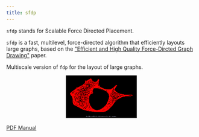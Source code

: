 ```yaml
---
title: sfdp
---
```

`sfdp` stands for Scalable Force Directed Placement.

`sfdp` is a fast, multilevel, force-directed algorithm that efficiently layouts large graphs, based on the ["Efficient and High Quality Force-Dircted Graph Drawing"](http://yifanhu.net/PUB/graph_draw_small.pdf) paper.

Multiscale version of `fdp` for the layout of large graphs.

<p style="text-align: center;">
  <img src="/Gallery/undirected/200910_viz_matrix_188w.png">
</p>

[PDF Manual](/pdf/dot.1.pdf)
